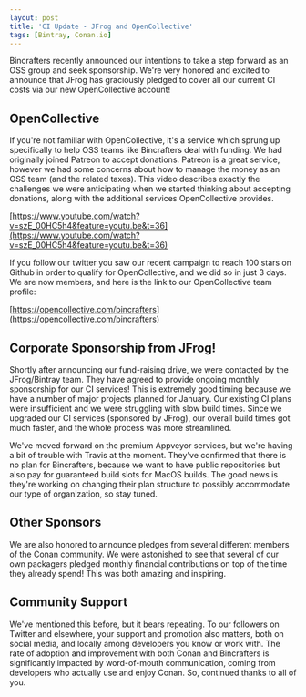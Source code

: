 ```yaml
---
layout: post
title: 'CI Update - JFrog and OpenCollective'
tags: [Bintray, Conan.io]
---
```


Bincrafters recently announced our intentions to take a step forward as an OSS group and seek sponsorship.  We're very honored and excited to announce that JFrog has graciously pledged to cover all our current CI costs via our new OpenCollective account!

## OpenCollective
If you're not familiar with OpenCollective, it's a service which sprung up specifically to help OSS teams like Bincrafters deal with funding.  We had originally joined Patreon to accept donations.  Patreon is a great service, however we had some concerns about how to manage the money as an OSS team (and the related taxes).  This video describes exactly the challenges we were anticipating when we started thinking about accepting donations, along with the additional services OpenCollective provides.  

[https://www.youtube.com/watch?v=szE_00HC5h4&feature=youtu.be&t=36](https://www.youtube.com/watch?v=szE_00HC5h4&feature=youtu.be&t=36)

If you follow our twitter you saw our recent campaign to reach 100 stars on Github in order to qualify for OpenCollective, and we did so in just 3 days.  We are now members, and here is the link to our OpenCollective team profile: 

[https://opencollective.com/bincrafters](https://opencollective.com/bincrafters)

##  Corporate Sponsorship from JFrog!
Shortly after announcing our fund-raising drive, we were contacted by the JFrog/Bintray team.  They have agreed to provide ongoing monthly sponsorship for our CI services!  This is extremely good timing because we have a number of major projects planned for January. Our existing CI plans were insufficient and we were struggling with slow build times. Since we upgraded our CI services (sponsored by JFrog), our overall build times got much faster, and the whole process was more streamlined.

We've moved forward on the premium Appveyor services, but we're having a bit of trouble with Travis at the moment.  They've confirmed that there is no plan for Bincrafters, because we want to have public repositories but also pay for guaranteed build slots for MacOS builds.  The good news is they're working on changing their plan structure to possibly accommodate our type of organization, so stay tuned. 

## Other Sponsors
We are also honored to announce pledges from several different members of the Conan community. We were astonished to see that several of our own packagers pledged monthly financial contributions on top of the time they already spend!  This was both amazing and inspiring.  

## Community Support
We've mentioned this before, but it bears repeating.  To our followers on Twitter and elsewhere, your support and promotion also matters, both on social media, and locally among developers you know or work with.  The rate of adoption and improvement with both Conan and Bincrafters is significantly impacted by word-of-mouth communication, coming from developers who actually use and enjoy Conan.  So, continued thanks to all of you. 